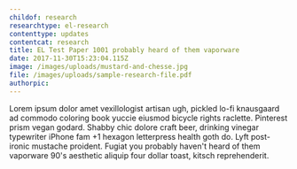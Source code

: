 ```yaml
---
childof: research
researchtype: el-research
contenttype: updates
contentcat: research
title: EL Test Paper 1001 probably heard of them vaporware
date: 2017-11-30T15:23:04.115Z
image: /images/uploads/mustard-and-chesse.jpg
file: /images/uploads/sample-research-file.pdf
authorpic: 
---
```

Lorem ipsum dolor amet vexillologist artisan ugh, pickled lo-fi knausgaard ad commodo coloring book yuccie eiusmod bicycle rights raclette. Pinterest prism vegan godard. Shabby chic dolore craft beer, drinking vinegar typewriter iPhone fam +1 hexagon letterpress health goth do. Lyft post-ironic mustache proident. Fugiat you probably haven't heard of them vaporware 90's aesthetic aliquip four dollar toast, kitsch reprehenderit.
